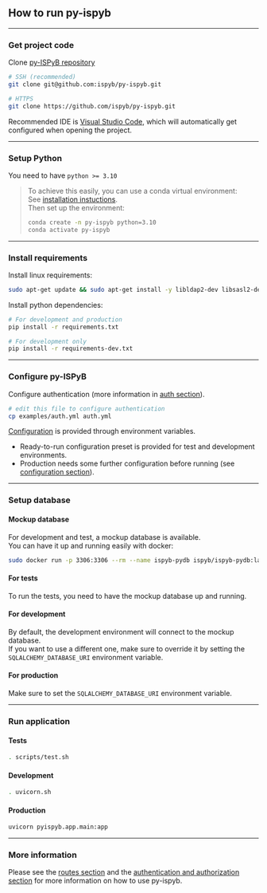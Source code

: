 ## How to run py-ispyb

---

### Get project code

Clone [py-ISPyB repository](https://github.com/ispyb/py-ispyb)

```bash
# SSH (recommended)
git clone git@github.com:ispyb/py-ispyb.git

# HTTPS
git clone https://github.com/ispyb/py-ispyb.git
```

Recommended IDE is [Visual Studio Code](https://code.visualstudio.com/), which will automatically get configured when opening the project.

---

### Setup Python

You need to have `python >= 3.10`

> To achieve this easily, you can use a conda virtual environment:  
> See [installation instuctions](https://docs.anaconda.com/anaconda/install/linux/).  
> Then set up the environment:
>
> ```bash
> conda create -n py-ispyb python=3.10
> conda activate py-ispyb
> ```

---

### Install requirements

Install linux requirements:

```bash
sudo apt-get update && sudo apt-get install -y libldap2-dev libsasl2-dev libmariadb-dev  build-essential
```

Install python dependencies:

```bash
# For development and production
pip install -r requirements.txt

# For development only
pip install -r requirements-dev.txt
```

---

### Configure py-ISPyB

Configure authentication
(more information in [auth section](auth.md)).

```bash
# edit this file to configure authentication
cp examples/auth.yml auth.yml
```

[Configuration](conf.md) is provided through environment variables.

- Ready-to-run configuration preset is provided for test and development environments.
- Production needs some further configuration before running (see [configuration section](conf.md)).

---

### Setup database

#### Mockup database

For development and test, a mockup database is available.  
You can have it up and running easily with docker:

```bash
sudo docker run -p 3306:3306 --rm --name ispyb-pydb ispyb/ispyb-pydb:latest
```

#### For tests

To run the tests, you need to have the mockup database up and running.

#### For development

By default, the development environment will connect to the mockup database.  
If you want to use a different one, make sure to override it by setting the `SQLALCHEMY_DATABASE_URI` environment variable.

#### For production

Make sure to set the `SQLALCHEMY_DATABASE_URI` environment variable.

---

### Run application

#### Tests

```bash
. scripts/test.sh
```

#### Development

```bash
. uvicorn.sh
```

#### Production

```bash
uvicorn pyispyb.app.main:app
```

---

### More information

Please see the [routes section](routes.md) and the [authentication and authorization section](auth.md) for more information on how to use py-ispyb.
